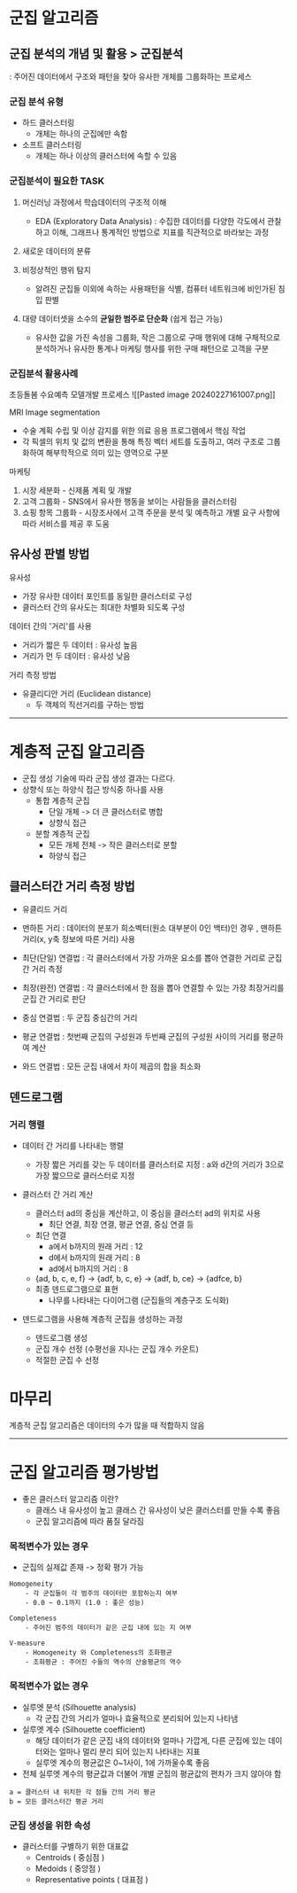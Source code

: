 # 군집 알고리즘

## 군집 분석의 개념 및 활용 > 군집분석
: 주어진 데이터에서 구조와 패턴을 찾아 유사한 개체를 그룹화하는 프로세스

### 군집 분석 유형
- 하드 클러스터링
	- 개체는 하나의 군집에만 속함
- 소프트 클러스터링
	- 개체는 하나 이상의 클러스터에 속할 수 있음

### 군집분석이 필요한 TASK
1. 머신러닝 과정에서 학습데이터의 구조적 이해
   - EDA (Exploratory Data Analysis) : 수집한 데이터를 다양한 각도에서 관찰하고 이해, 그래프나 통계적인 방법으로 지표를 직관적으로 바라보는 과정
   
2. 새로운 데이터의 분류
   
3. 비정상적인 행위 탐지
   - 알려진 군집들 이외에 속하는 사용패턴을 식별, 컴퓨터 네트워크에 비인가된 침입 판별

4. 대량 데이터셋을 소수의 **균일한 범주로 단순화** (쉽게 접근 가능)
   - 유사한 값을 가진 속성을 그룹화, 작은 그룹으로 구매 행위에 대해 구체적으로 분석하거나 유사한 통계나 마케팅 행사를 위한 구매 패턴으로 고객을 구분

### 군집분석 활용사례

초등돌봄 수요예측 모델개발 프로세스
![[Pasted image 20240227161007.png]]


MRI Image segmentation
- 수술 계획 수립 및 이상 감지를 위한 의료 응용 프로그램에서 핵심 작업
- 각 픽셀의 위치 및 값의 변환을 통해 특징 벡터 세트를 도출하고, 여러 구조로 그룹화하여 해부학적으로 의미 있는 영역으로 구분

마케팅
1. 시장 세분화 - 신제품 계획 및 개발
2. 고객 그룹화 - SNS에서 유사한 행동을 보이는 사람들을 클러스터링
3. 쇼핑 항목 그룹화 - 시장조사에서 고객 주문을 분석 및 예측하고 개별 요구 사항에 따라 서비스를 제공 후 도움

## 유사성 판별 방법
유사성
- 가장 유사한 데이터 포인트를 동일한 클러스터로 구성
- 클러스터 간의 유사도는 최대한 차별화 되도록 구성

데이터 간의 '거리'를 사용
- 거리가 짧은 두 데이터 : 유사성 높음
- 거리가 먼 두 데이터 : 유사성 낮음

거리 측정 방법
- 유클리디안 거리 (Euclidean distance)
	- 두 객체의 직선거리를 구하는 방법

---
# 계층적 군집 알고리즘
- 군집 생성 기술에 따라 군집 생성 결과는 다르다.
- 상향식 또는 하양식 접근 방식중 하나를 사용
	- 통합 계층적 군집
		- 단일 개체 -> 더 큰 클러스터로 병합
		- 상향식 접근
	- 분할 계층적 군집
		- 모든 개체 전체 -> 작은 클러스터로 분할
		- 하양식 접근


## 클러스터간 거리 측정 방법
- 유클리드 거리
- 맨하튼 거리 : 데이터의 분포가 희소벡터(원소 대부분이 0인 백터)인 경우 , 맨하튼 거리(x, y축 정보에 따른 거리) 사용 
  
- 최단(단일) 연결법 : 각 클러스터에서 가장 가까운 요소를 뽑아 연결한 거리로 군집 간 거리 측정 
- 최장(완전) 연결법 : 각 클러스터에서 한 점을 뽑아 연결할 수 있는 가장 최장거리를 군집 간 거리로 판단
- 중심 연결법 : 두 군집 중심간의 거리
- 평균 연결법 : 첫번째 군집의 구성원과 두번째 군집의 구성원 사이의 거리를 평균하여 계산
- 와드 연결법 : 모든 군집 내에서 차이 제곱의 합을 최소화

## 덴드로그램
### 거리 행렬
- 데이터 간 거리를 나타내는 행렬
	- 가장 짧은 거리를 갖는 두 데이터를 클러스터로 지정 : a와 d간의 거리가 3으로 가장 짧으므로 클러스터로 지정
	  
- 클러스터 간 거리 계산
	-  클러스터 ad의 중심을 계산하고, 이 중심을 클러스터 ad의 위치로 사용
		- 최단 연결, 최장 연결, 평균 연결, 중심 연결 등
	- 최단 연결 
		- a에서 b까지의 원래 거리 : 12
		- d에서 b까지의 원래 거리 : 8
		- ad에서 b까지의 거리 : 8
	- {ad, b, c, e, f} -> {adf, b, c, e} -> {adf, b, ce} -> {adfce, b}
	- 최종 덴드로그램으로 표현
		- 나무를 나타내는 다이어그램 (군집들의 계층구조  도식화)
- 덴드로그램을 사용해 계층적 군집을 생성하는 과정
	- 덴드로그램 생성
	- 군집 개수 선정 (수평선을 지나는 군집 개수 카운트)
	- 적절한 군집 수 선정

# 마무리
계층적 군집 알고리즘은 데이터의 수가 많을 때 적합하지 않음

---
# 군집 알고리즘 평가방법

- 좋은 클러스터 알고리즘 이란?
	- 클래스 내 유사성이 높고 클래스 간 유사성이 낮은  클러스터를 만들 수록 좋음
	- 군집 알고리즘에 따라 품질 달라짐
### 목적변수가 있는 경우
- 군집의 실제값 존재 -> 정확 평가 가능

```ad-note
Homogeneity
	- 각 군집들이 각 범주의 데이터만 포함하는지 여부
	- 0.0 ~ 0.1까지 (1.0 : 좋은 성능)
```

```ad-note
Completeness
	- 주어진 범주의 데이터가 같은 군집 내에 있는 지 여부
```

```ad-note
V-measure
	- Homogeneity 와 Completeness의 조화평균
	- 조화평균 : 주어진 수들의 역수의 산술평균의 역수
```

### 목적변수가 없는 경우
- 실루엣 분석 (Silhouette analysis)
	- 각 군집 간의 거리가 얼마나 효율적으로 분리되어 있는지 나타냄
- 실루엣 계수 (Silhouette coefficient)
	- 해당 데이터가 같은 군집 내의 데이터와 얼마나 가깝게, 다른 군집에 있는 데이터와는 얼마나 멀리 분리 되어 있는지 나타내는 지표
	- 실루엣 계수의 평균값은 0~1사이, 1에 가까울수록 좋음
-  전체 실루엣 계수의 평균값과 더불어 개별 군집의 평균값의 편차가 크지 않아야 함

```
a = 클러스터 내 위치한 각 점들 간의 거리 평균
b = 모든 클러스터간 평균 거리
```

### 군집 생성을 위한 속성
- 클러스터를 구별하기 위한 대표값
	- Centroids ( 중심점 )
	- Medoids ( 중앙점 )
	- Representative points ( 대표점 )

